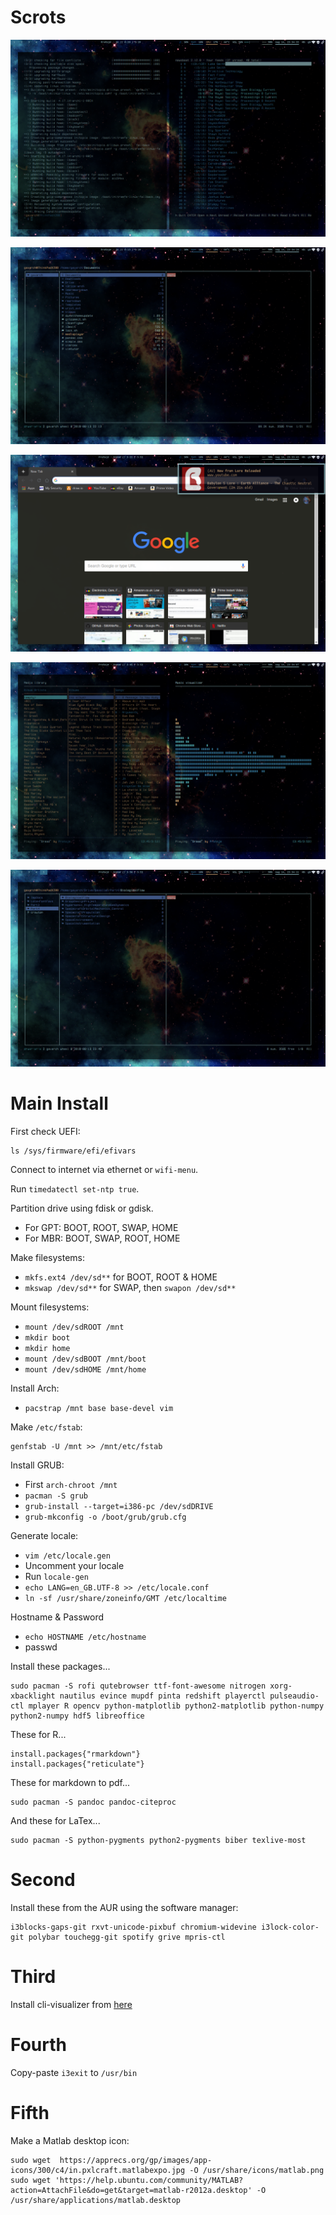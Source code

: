 # Scrots

![Workspace 1](ws1.png "Workspace 1")

![Workspace 2](ws2.png "Workspace 2")

![Workspace 3](ws3.png "Workspace 3")

![Workspace 4](ws4.png "Workspace 4")

![Workspace 5](ws5.png "Workspace 5")

# Main Install

First check UEFI:

```
ls /sys/firmware/efi/efivars
```

Connect to internet via ethernet or ```wifi-menu```.

Run ```timedatectl set-ntp true```.

Partition drive using fdisk or gdisk.

+ For GPT: BOOT, ROOT, SWAP, HOME
+ For MBR: BOOT, SWAP, ROOT, HOME

Make filesystems:

+ ```mkfs.ext4 /dev/sd**``` for BOOT, ROOT & HOME
+ ```mkswap /dev/sd**``` for SWAP, then ```swapon /dev/sd**```

Mount filesystems:

+ ```mount /dev/sdROOT /mnt```
+ ```mkdir boot```
+ ```mkdir home```
+ ```mount /dev/sdBOOT /mnt/boot```
+ ```mount /dev/sdHOME /mnt/home```

Install Arch:

+ ```pacstrap /mnt base base-devel vim```

Make ```/etc/fstab```:

```
genfstab -U /mnt >> /mnt/etc/fstab
```

Install GRUB:

+ First ```arch-chroot /mnt```
+ ```pacman -S grub```
+ ```grub-install --target=i386-pc /dev/sdDRIVE```
+ ```grub-mkconfig -o /boot/grub/grub.cfg```

Generate locale:

+ ```vim /etc/locale.gen```
+ Uncomment your locale
+ Run ```locale-gen```
+ ```echo LANG=en_GB.UTF-8 >> /etc/locale.conf```
+ ```ln -sf /usr/share/zoneinfo/GMT /etc/localtime```

Hostname & Password

+ ```echo HOSTNAME /etc/hostname```
+ passwd




Install these packages...

```
sudo pacman -S rofi qutebrowser ttf-font-awesome nitrogen xorg-xbacklight nautilus evince mupdf pinta redshift playerctl pulseaudio-ctl mplayer R opencv python-matplotlib python2-matplotlib python-numpy python2-numpy hdf5 libreoffice
```

These for R...

```
install.packages{"rmarkdown"}
install.packages{"reticulate"}
```

These for markdown to pdf...

```
sudo pacman -S pandoc pandoc-citeproc
```

And these for LaTex...

```
sudo pacman -S python-pygments python2-pygments biber texlive-most
```

# Second

Install these from the AUR using the software manager:

```
i3blocks-gaps-git rxvt-unicode-pixbuf chromium-widevine i3lock-color-git polybar touchegg-git spotify grive mpris-ctl

```

# Third

Install cli-visualizer from [here](https://github.com/dpayne/cli-visualizer)

# Fourth

Copy-paste `i3exit` to `/usr/bin`

# Fifth

Make a Matlab desktop icon:

```
sudo wget  https://apprecs.org/gp/images/app-icons/300/c4/in.pxlcraft.matlabexpo.jpg -O /usr/share/icons/matlab.png
sudo wget 'https://help.ubuntu.com/community/MATLAB?action=AttachFile&do=get&target=matlab-r2012a.desktop' -O /usr/share/applications/matlab.desktop
```
